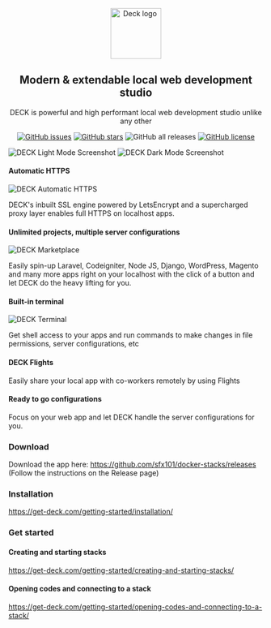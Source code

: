 <p align="center">
  <img src="https://get-deck.com/wp-content/themes/sinatra/assets/images/d-logo-h5.jpg" alt="Deck logo" height="100"/>
</p>

<h2 align="center">Modern & extendable local web development studio</h3>
<p align="center">DECK is powerful and high performant local web development studio unlike any other</p>
<p align="center">
  <a href="https://github.com/sfx101/docker-stacks/issues"><img alt="GitHub issues" src="https://img.shields.io/github/issues/sfx101/docker-stacks?style=for-the-badge"></a>
  <a href="https://github.com/sfx101/docker-stacks/stargazers"><img alt="GitHub stars" src="https://img.shields.io/github/stars/sfx101/docker-stacks?style=for-the-badge"></a>
  <img alt="GitHub all releases" src="https://img.shields.io/github/downloads/sfx101/docker-stacks/total?style=for-the-badge">
  <a href="https://github.com/sfx101/docker-stacks/blob/master/LICENSE"><img alt="GitHub license" src="https://img.shields.io/github/license/sfx101/docker-stacks?style=for-the-badge"></a>
</p>

![DECK Light Mode Screenshot](https://get-deck.com/wp-content/uploads/2020/12/Screenshot-2020-12-16-at-2.22.26-PM.png)
![DECK Dark Mode Screenshot](https://get-deck.com/wp-content/uploads/2020/12/Screenshot-2020-12-16-at-2.27.02-PM.png)

#### Automatic HTTPS

![DECK Automatic HTTPS](https://get-deck.com/wp-content/uploads/2020/12/Screenshot-2020-12-16-at-2.30.15-PM.png)

DECK's inbuilt SSL engine powered by LetsEncrypt and a supercharged proxy layer enables full HTTPS on localhost apps.

#### Unlimited projects, multiple server configurations

![DECK Marketplace](https://get-deck.com/wp-content/uploads/2020/12/Screenshot-2020-12-16-at-2.28.25-PM.png)

Easily spin-up Laravel, Codeigniter, Node JS, Django, WordPress, Magento
and many more apps right on your localhost with the click of a button
and let DECK do the heavy lifting for you.

#### Built-in terminal

![DECK Terminal](https://get-deck.com/wp-content/uploads/2020/12/Screenshot-2020-12-16-at-2.35.23-PM.png)

Get shell access to your apps and run commands to make changes in file permissions, server configurations, etc

#### DECK Flights

Easily share your local app with co-workers remotely by using Flights

#### Ready to go configurations

Focus on your web app and let DECK handle the server configurations for you.

### Download

Download the app here: https://github.com/sfx101/docker-stacks/releases (Follow the instructions on the Release page)

### Installation

https://get-deck.com/getting-started/installation/

### Get started

#### Creating and starting stacks

https://get-deck.com/getting-started/creating-and-starting-stacks/

#### Opening codes and connecting to a stack

https://get-deck.com/getting-started/opening-codes-and-connecting-to-a-stack/
